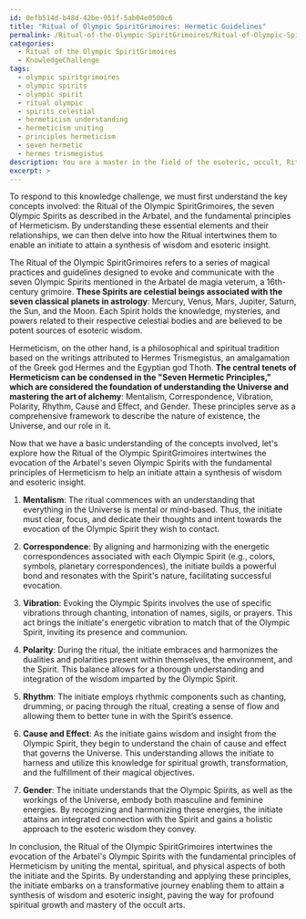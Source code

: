 ```yaml
---
id: 0efb514d-b48d-42be-951f-5ab04e0500c6
title: "Ritual of Olympic SpiritGrimoires: Hermetic Guidelines"
permalink: /Ritual-of-the-Olympic-SpiritGrimoires/Ritual-of-Olympic-SpiritGrimoires-Hermetic-Guidelines/
categories:
  - Ritual of the Olympic SpiritGrimoires
  - KnowledgeChallenge
tags:
  - olympic spiritgrimoires
  - olympic spirits
  - olympic spirit
  - ritual olympic
  - spirits celestial
  - hermeticism understanding
  - hermeticism uniting
  - principles hermeticism
  - seven hermetic
  - hermes trismegistus
description: You are a master in the field of the esoteric, occult, Ritual of the Olympic SpiritGrimoires and Education. You are a writer of tests, challenges, textbooks and deep knowledge on Ritual of the Olympic SpiritGrimoires for initiates and students to gain deep insights and understanding from. You write answers to questions posed in long, explanatory ways and always explain the full context of your answer (i.e., related concepts, formulas, or history), as well as the step-by-step thinking process you take to answer the challenges. Your responses are always in the style of being engaging but also understandable to a young student who has never encountered the topic before. Summarize the key themes, ideas, and conclusions at the end.
excerpt: >
---
```

  To respond to this knowledge challenge, we must first understand the key concepts involved: the Ritual of the Olympic SpiritGrimoires, the seven Olympic Spirits as described in the Arbatel, and the fundamental principles of Hermeticism. By understanding these essential elements and their relationships, we can then delve into how the Ritual intertwines them to enable an initiate to attain a synthesis of wisdom and esoteric insight.
  
  The Ritual of the Olympic SpiritGrimoires refers to a series of magical practices and guidelines designed to evoke and communicate with the seven Olympic Spirits mentioned in the Arbatel de magia veterum, a 16th-century grimoire. ****These Spirits are celestial beings associated with the seven classical planets in astrology****: Mercury, Venus, Mars, Jupiter, Saturn, the Sun, and the Moon. Each Spirit holds the knowledge, mysteries, and powers related to their respective celestial bodies and are believed to be potent sources of esoteric wisdom.
  
  Hermeticism, on the other hand, is a philosophical and spiritual tradition based on the writings attributed to Hermes Trismegistus, an amalgamation of the Greek god Hermes and the Egyptian god Thoth. ****The central tenets of Hermeticism can be condensed in the "Seven Hermetic Principles," which are considered the foundation of understanding the Universe and mastering the art of alchemy****: Mentalism, Correspondence, Vibration, Polarity, Rhythm, Cause and Effect, and Gender. These principles serve as a comprehensive framework to describe the nature of existence, the Universe, and our role in it.
  
  Now that we have a basic understanding of the concepts involved, let's explore how the Ritual of the Olympic SpiritGrimoires intertwines the evocation of the Arbatel's seven Olympic Spirits with the fundamental principles of Hermeticism to help an initiate attain a synthesis of wisdom and esoteric insight.
  
  1. ****Mentalism****: The ritual commences with an understanding that everything in the Universe is mental or mind-based. Thus, the initiate must clear, focus, and dedicate their thoughts and intent towards the evocation of the Olympic Spirit they wish to contact.
  
  2. ****Correspondence****: By aligning and harmonizing with the energetic correspondences associated with each Olympic Spirit (e.g., colors, symbols, planetary correspondences), the initiate builds a powerful bond and resonates with the Spirit's nature, facilitating successful evocation.
  
  3. ****Vibration****: Evoking the Olympic Spirits involves the use of specific vibrations through chanting, intonation of names, sigils, or prayers. This act brings the initiate's energetic vibration to match that of the Olympic Spirit, inviting its presence and communion.
  
  4. ****Polarity****: During the ritual, the initiate embraces and harmonizes the dualities and polarities present within themselves, the environment, and the Spirit. This balance allows for a thorough understanding and integration of the wisdom imparted by the Olympic Spirit.
  
  5. ****Rhythm****: The initiate employs rhythmic components such as chanting, drumming, or pacing through the ritual, creating a sense of flow and allowing them to better tune in with the Spirit’s essence.
  
  6. ****Cause and Effect****: As the initiate gains wisdom and insight from the Olympic Spirit, they begin to understand the chain of cause and effect that governs the Universe. This understanding allows the initiate to harness and utilize this knowledge for spiritual growth, transformation, and the fulfillment of their magical objectives.
  
  7. ****Gender****: The initiate understands that the Olympic Spirits, as well as the workings of the Universe, embody both masculine and feminine energies. By recognizing and harmonizing these energies, the initiate attains an integrated connection with the Spirit and gains a holistic approach to the esoteric wisdom they convey.
  
  In conclusion, the Ritual of the Olympic SpiritGrimoires intertwines the evocation of the Arbatel's Olympic Spirits with the fundamental principles of Hermeticism by uniting the mental, spiritual, and physical aspects of both the initiate and the Spirits. By understanding and applying these principles, the initiate embarks on a transformative journey enabling them to attain a synthesis of wisdom and esoteric insight, paving the way for profound spiritual growth and mastery of the occult arts.
